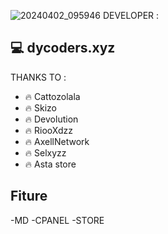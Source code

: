 ![20240402_095946](https://github.com/user-attachments/assets/cc9a3a9e-118b-4362-98a9-beb57840c2af)
DEVELOPER :

## 💻 dycoders.xyz

THANKS TO :
- 🔥 Cattozolala
- 🔥 Skizo
- 🔥 Devolution
- 🔥 RiooXdzz
- 🔥 AxellNetwork
- 🔥 Selxyzz
- 🔥 Asta store

## Fiture
 -MD
 -CPANEL
 -STORE